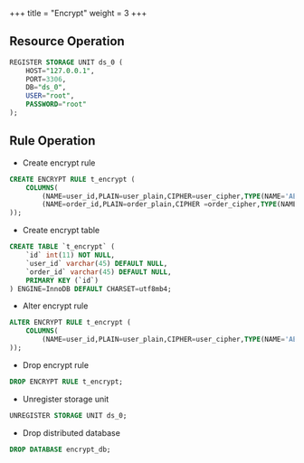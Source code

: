 +++
title = "Encrypt"
weight = 3
+++

## Resource Operation

```sql
REGISTER STORAGE UNIT ds_0 (
    HOST="127.0.0.1",
    PORT=3306,
    DB="ds_0",
    USER="root",
    PASSWORD="root"
);
```

## Rule Operation

- Create encrypt rule

```sql
CREATE ENCRYPT RULE t_encrypt (
    COLUMNS(
        (NAME=user_id,PLAIN=user_plain,CIPHER=user_cipher,TYPE(NAME='AES',PROPERTIES('aes-key-value'='123456abc'))),
        (NAME=order_id,PLAIN=order_plain,CIPHER =order_cipher,TYPE(NAME='RC4',PROPERTIES('rc4-key-value'='123456abc')))
));
```

- Create encrypt table

```sql
CREATE TABLE `t_encrypt` (
    `id` int(11) NOT NULL,
    `user_id` varchar(45) DEFAULT NULL,
    `order_id` varchar(45) DEFAULT NULL,
    PRIMARY KEY (`id`)
) ENGINE=InnoDB DEFAULT CHARSET=utf8mb4;
```

- Alter encrypt rule

```sql
ALTER ENCRYPT RULE t_encrypt (
    COLUMNS(
        (NAME=user_id,PLAIN=user_plain,CIPHER=user_cipher,TYPE(NAME='AES',PROPERTIES('aes-key-value'='123456abc')))
));
```

- Drop encrypt rule

```sql
DROP ENCRYPT RULE t_encrypt;
```

- Unregister storage unit

```sql
UNREGISTER STORAGE UNIT ds_0;
```

- Drop distributed database

```sql
DROP DATABASE encrypt_db;
```
